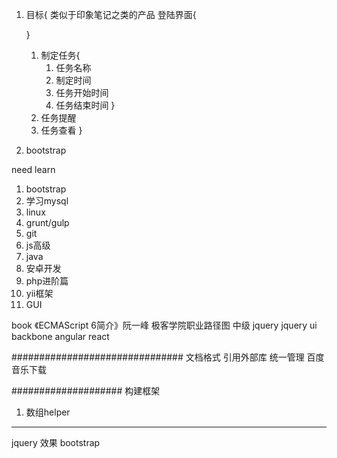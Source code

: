 1. 目标{
    类似于印象笔记之类的产品 
    登陆界面{

    }
    1. 制定任务{
        1. 任务名称
        2. 制定时间
        3. 任务开始时间
        4. 任务结束时间
    }
    2. 任务提醒
    3. 任务查看
}

2. bootstrap

need learn
1. bootstrap 
2. 学习mysql
3. linux
4. grunt/gulp
5. git
6. js高级
7. java 
8. 安卓开发
9. php进阶篇 
10. yii框架
11. GUI

book
《ECMAScript 6简介》阮一峰
极客学院职业路径图
中级
jquery 
jquery ui
backbone
angular
react

###############################
文档格式
引用外部库 统一管理
百度音乐下载

####################
构建框架
1. 数组helper

***********
jquery 效果
bootstrap



